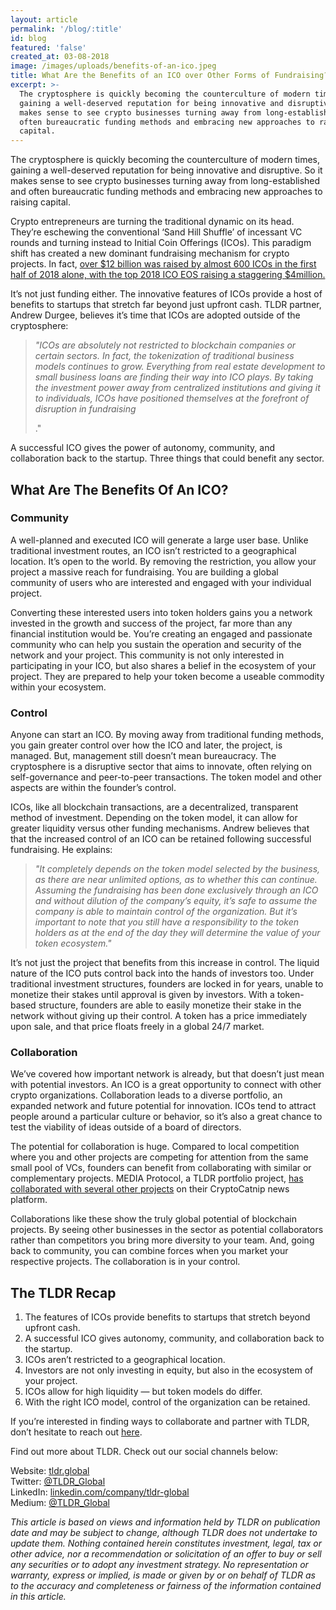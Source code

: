```yaml
---
layout: article
permalink: '/blog/:title'
id: blog
featured: 'false'
created_at: 03-08-2018
image: /images/uploads/benefits-of-an-ico.jpeg
title: What Are the Benefits of an ICO over Other Forms of Fundraising?
excerpt: >-
  The cryptosphere is quickly becoming the counterculture of modern times,
  gaining a well-deserved reputation for being innovative and disruptive. So it
  makes sense to see crypto businesses turning away from long-established and
  often bureaucratic funding methods and embracing new approaches to raising
  capital.
---
```

The cryptosphere is quickly becoming the counterculture of modern times, gaining a well-deserved reputation for being innovative and disruptive. So it makes sense to see crypto businesses turning away from long-established and often bureaucratic funding methods and embracing new approaches to raising capital.

Crypto entrepreneurs are turning the traditional dynamic on its head. They’re eschewing the conventional ‘Sand Hill Shuffle’ of incessant VC rounds and turning instead to Initial Coin Offerings (ICOs). This paradigm shift has created a new dominant fundraising mechanism for crypto projects. In fact, [over $12 billion was raised by almost 600 ICOs in the first half of 2018 alone, with the top 2018 ICO EOS raising a staggering $4million.](https://coinschedule.com/stats.html)

It’s not just funding either. The innovative features of ICOs provide a host of benefits to startups that stretch far beyond just upfront cash. TLDR partner, Andrew Durgee, believes it’s time that ICOs are adopted outside of the cryptosphere:

> _"ICOs are absolutely not restricted to blockchain companies or certain sectors. In fact, the tokenization of traditional business models continues to grow. Everything from real estate development to small business loans are finding their way into ICO plays. By taking the investment power away from centralized institutions and giving it to individuals, ICOs have positioned themselves at the forefront of disruption in fundraising_
>
> ."

A successful ICO gives the power of autonomy, community, and collaboration back to the startup. Three things that could benefit any sector.

## What Are The Benefits Of An ICO?

### Community

A well-planned and executed ICO will generate a large user base. Unlike traditional investment routes, an ICO isn’t restricted to a geographical location. It’s open to the world. By removing the restriction, you allow your project a massive reach for fundraising. You are building a global community of users who are interested and engaged with your individual project.

Converting these interested users into token holders gains you a network invested in the growth and success of the project, far more than any financial institution would be. You’re creating an engaged and passionate community who can help you sustain the operation and security of the network and your project. This community is not only interested in participating in your ICO, but also shares a belief in the ecosystem of your project. They are prepared to help your token become a useable commodity within your ecosystem.

### Control

Anyone can start an ICO. By moving away from traditional funding methods, you gain greater control over how the ICO and later, the project, is managed. But, management still doesn’t mean bureaucracy. The cryptosphere is a disruptive sector that aims to innovate, often relying on self-governance and peer-to-peer transactions. The token model and other aspects are within the founder’s control.

ICOs, like all blockchain transactions, are a decentralized, transparent method of investment. Depending on the token model, it can allow for greater liquidity versus other funding mechanisms. Andrew believes that that the increased control of an ICO can be retained following successful fundraising. He explains:

> _"It completely depends on the token model selected by the business, as there are near unlimited options, as to whether this can continue. Assuming the fundraising has been done exclusively through an ICO and without dilution of the company’s equity, it’s safe to assume the company is able to maintain control of the organization. But it’s important to note that you still have a responsibility to the token holders as at the end of the day they will determine the value of your token ecosystem."_

It’s not just the project that benefits from this increase in control. The liquid nature of the ICO puts control back into the hands of investors too. Under traditional investment structures, founders are locked in for years, unable to monetize their stakes until approval is given by investors. With a token-based structure, founders are able to easily monetize their stake in the network without giving up their control. A token has a price immediately upon sale, and that price floats freely in a global 24/7 market.

### Collaboration

We’ve covered how important network is already, but that doesn’t just mean with potential investors. An ICO is a great opportunity to connect with other crypto organizations. Collaboration leads to a diverse portfolio, an expanded network and future potential for innovation. ICOs tend to attract people around a particular culture or behavior, so it’s also a great chance to test the viability of ideas outside of a board of directors.

The potential for collaboration is huge. Compared to local competition where you and other projects are competing for attention from the same small pool of VCs, founders can benefit from collaborating with similar or complementary projects. MEDIA Protocol, a TLDR portfolio project, [has collaborated with several other projects](https://medium.com/@mediaprotocolsm/follow-crypto-project-announcements-on-media-protocols-cryptocatnip-app-f35a41df7ca0) on their CryptoCatnip news platform.

Collaborations like these show the truly global potential of blockchain projects. By seeing other businesses in the sector as potential collaborators rather than competitors you bring more diversity to your team. And, going back to community, you can combine forces when you market your respective projects. The collaboration is in your control.

## The TLDR Recap

1. The features of ICOs provide benefits to startups that stretch beyond upfront cash.
2. A successful ICO gives autonomy, community, and collaboration back to the startup.
3. ICOs aren’t restricted to a geographical location.
4. Investors are not only investing in equity, but also in the ecosystem of your project.
5. ICOs allow for high liquidity — but token models do differ.
6. With the right ICO model, control of the organization can be retained.

If you’re interested in finding ways to collaborate and partner with TLDR, don’t hesitate to reach out [here](https://www.tldr.global/contact).

Find out more about TLDR. Check out our social channels below:

Website: [tldr.global](https://tldr.global)\
Twitter: [@TLDR_Global](https://twitter.com/TLDR_Global)\
LinkedIn: [linkedin.com/company/tldr-global](https://www.linkedin.com/company/tldr-global/)\
Medium: [@TLDR_Global](https://medium.com/@TLDR_Global)

_This article is based on views and information held by TLDR on publication date and may be subject to change, although TLDR does not undertake to update them. Nothing contained herein constitutes investment, legal, tax or other advice, nor a recommendation or solicitation of an offer to buy or sell any securities or to adopt any investment strategy. No representation or warranty, express or implied, is made or given by or on behalf of TLDR as to the accuracy and completeness or fairness of the information contained in this article._
